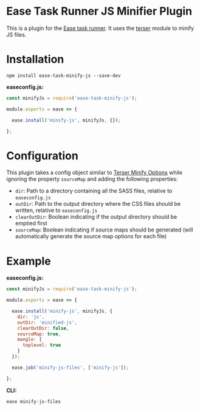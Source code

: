 # Ease Task Runner JS Minifier Plugin

This is a plugin for the [Ease task runner](https://github.com/chisel/ease). It uses the [terser](https://www.npmjs.com/package/terser) module to minify JS files.

# Installation

```
npm install ease-task-minify-js --save-dev
```

**easeconfig.js:**
```js
const minifyJs = require('ease-task-minify-js');

module.exports = ease => {

  ease.install('minify-js', minifyJs, {});

};
```

# Configuration

This plugin takes a config object similar to [Terser Minify Options](https://www.npmjs.com/package/terser#minify-options) while ignoring the property `sourceMap` and adding the following properties:
  - `dir`: Path to a directory containing all the SASS files, relative to `easeconfig.js`
  - `outDir`: Path to the output directory where the CSS files should be written, relative to `easeconfig.js`
  - `clearOutDir`: Boolean indicating if the output directory should be emptied first
  - `sourceMap`: Boolean indicating if source maps should be generated (will automatically generate the source map options for each file)

# Example

**easeconfig.js:**
```js
const minifyJs = require('ease-task-minify-js');

module.exports = ease => {

  ease.install('minify-js', minifyJs, {
    dir: 'js',
    outDir: 'minified-js',
    clearOutDir: false,
    sourceMap: true,
    mangle: {
      toplevel: true
    }
  });

  ease.job('minify-js-files', ['minify-js']);

};
```

**CLI:**
```
ease minify-js-files
```
